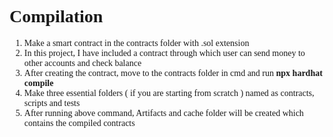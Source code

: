 <div style="font-family: 'Times New Roman'">
<h1>Compilation </h1>
<ol>
    <li>Make a smart contract in the contracts folder with .sol extension</li>
    <li>In this project, I have included a contract through which user can send money to other accounts and check balance</li>
    <li>After creating the contract, move to the contracts folder in cmd and run <b>npx hardhat compile</b></li>
    <li>Make three essential folders ( if you are starting from scratch ) named as contracts, scripts and tests</li>
    <li>After running above command, Artifacts and cache folder will be created which contains the compiled contracts</li>
</ol>
</div>